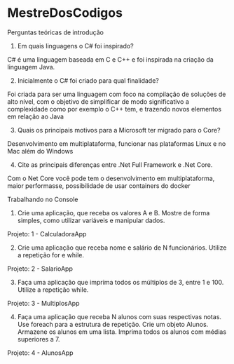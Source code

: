# MestreDosCodigos

Perguntas teóricas de introdução

1) Em quais linguagens o C# foi inspirado?  

C# é uma linguagem baseada em C e C++ e foi inspirada na criação da linguagem Java.

2) Inicialmente o C# foi criado para qual finalidade?

Foi criada para ser uma linguagem com foco na compilação de soluções de alto nível, com o objetivo de simplificar de modo significativo a complexidade como por exemplo o C++ tem, e trazendo novos elementos em relação ao Java

3) Quais os principais motivos para a Microsoft ter migrado para o Core?

Desenvolvimento em multiplataforma, funcionar nas plataformas Linux e no Mac além do Windows

4) Cite as principais diferenças entre .Net Full Framework e .Net Core.

Com o Net Core você pode tem o desenvolvimento em multiplataforma, maior performasse, possibilidade de usar containers do docker

Trabalhando no Console

1) Crie uma aplicação, que receba os valores A e B. Mostre de forma simples, como utilizar variáveis e manipular dados.

Projeto: 1 - CalculadoraApp

2) Crie uma aplicação que receba nome e salário de N funcionários. Utilize a repetição for e while.

Projeto: 2 - SalarioApp

3) Faça uma aplicação que imprima todos os múltiplos de 3, entre 1 e 100. Utilize a repetição while.

Projeto: 3 - MultiplosApp

4) Faça uma aplicação que receba N alunos com suas respectivas notas. Use foreach para a estrutura de repetição.
Crie um objeto Alunos.
Armazene os alunos em uma lista.
Imprima todos os alunos com médias superiores a 7.

Projeto: 4 - AlunosApp
